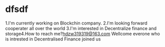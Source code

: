 # dfsdf
1.I'm currently working on Blockchin company.
2.I'm looking forward
cooperater all over the world
3.I'm interested in Decentralize finance and storage4.How to reach me?hdzw319319@163.com
Wellcome everone who is intrested in Decentralised Finance joined us
